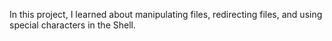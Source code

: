 In this project, I learned about manipulating files, redirecting files, and using special characters in the Shell.
